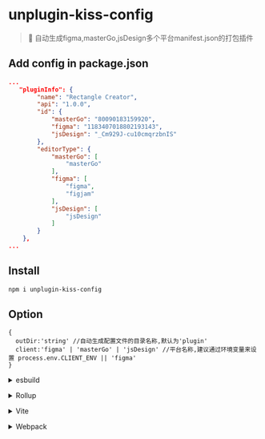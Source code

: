 
# unplugin-kiss-config
> 🍙 自动生成figma,masterGo,jsDesign多个平台manifest.json的打包插件



## Add config in package.json
```json
...
   "pluginInfo": {
        "name": "Rectangle Creator",
        "api": "1.0.0",
        "id": {
            "masterGo": "80090183159920",
            "figma": "1183407018802193143",
            "jsDesign": "_Cm929J-cu10cmqrzbnIS"
        },
        "editorType": {
            "masterGo": [
                "masterGo"
            ],
            "figma": [
                "figma",
                "figjam"
            ],
            "jsDesign": [
                "jsDesign"
            ]
        }
    },
...
```

## Install

```sh
npm i unplugin-kiss-config
```

## Option
```
{
  outDir:'string' //自动生成配置文件的目录名称,默认为'plugin'
  client:'figma' | 'masterGo' | 'jsDesign' //平台名称,建议通过环境变量来设置 process.env.CLIENT_ENV || 'figma'
}
```


<details>
<summary>esbuild</summary><br>

```js
// esbuild.config.js
import { build } from 'esbuild'
import { KissConfigPlugin } from 'unplugin-kiss-config/esbuild'

build({
  plugins: [
    KissConfigPlugin(/* options */)
  ],
})
```

<br></details>

<details>
<summary>Rollup</summary><br>

```js
// rollup.config.js
import { KissConfigPlugin } from 'unplugin-kiss-config/rollup'

export default {
  plugins: [
    KissConfigPlugin(/* options */)
  ],
}
```

<br></details>

<details>
<summary>Vite</summary><br>

```js
// vite.config.ts
import { KissConfigPlugin } from 'unplugin-kiss-config/vite'

export default defineConfig({
  plugins: [
    KissConfigPlugin(/* options */)
  ],
})
```

<br></details>

<details>
<summary>Webpack</summary><br>

```js
// webpack.config.js
const { KissConfigPlugin } = require('unplugin-kiss-config/webpack')

module.exports = {
  plugins: [
    KissConfigPlugin(/* options */),
  ],
}
```

<br></details>
